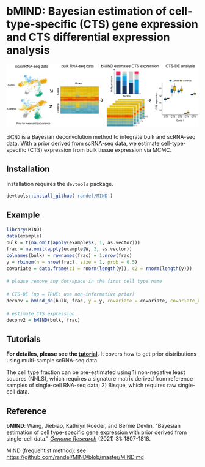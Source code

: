 bMIND: Bayesian estimation of cell-type-specific (CTS) gene expression and CTS differential expression analysis
===============================================================

![](man/figures/bMIND.png)

`bMIND` is a Bayesian deconvolution method to integrate bulk and scRNA-seq data. With a prior derived from scRNA-seq data, we estimate cell-type-specific (CTS) expression from bulk tissue expression via MCMC.

## Installation

Installation requires the `devtools` package.

``` r
devtools::install_github('randel/MIND')
```
## Example

<!-- end list -->

``` r
library(MIND)
data(example)
bulk = t(na.omit(apply(example$X, 1, as.vector)))
frac = na.omit(apply(example$W, 3, as.vector))
colnames(bulk) = rownames(frac) = 1:nrow(frac)
y = rbinom(n = nrow(frac), size = 1, prob = 0.5)
covariate = data.frame(c1 = rnorm(length(y)), c2 = rnorm(length(y)))

# please remove any dot/space in the first cell type name

# CTS-DE (np = TRUE: use non-informative prior)
deconv = bmind_de(bulk, frac, y = y, covariate = covariate, covariate_bulk = 'c1', covariate_cts = 'c2', np = T)
 
# estimate CTS expression
deconv2 = bMIND(bulk, frac)
```

## Tutorials

**For detailes, please see the [tutorial](https://randel.github.io/MIND/).** It covers how to get prior distributions using multi-sample scRNA-seq data.

The cell type fraction can be pre-estimated using 1) non-negative least squares (NNLS), which requires a
signature matrix derived from reference samples of single-cell RNA-seq data; 2) Bisque, which requires raw single-cell data.

## Reference

**bMIND**: Wang, Jiebiao, Kathryn Roeder, and Bernie Devlin. "Bayesian estimation of cell type-specific gene expression with prior derived from single-cell data." [_Genome Research_](https://genome.cshlp.org/content/31/10/1807.full.pdf) (2021) 31: 1807-1818.

MIND (frequentist method): see https://github.com/randel/MIND/blob/master/MIND.md
